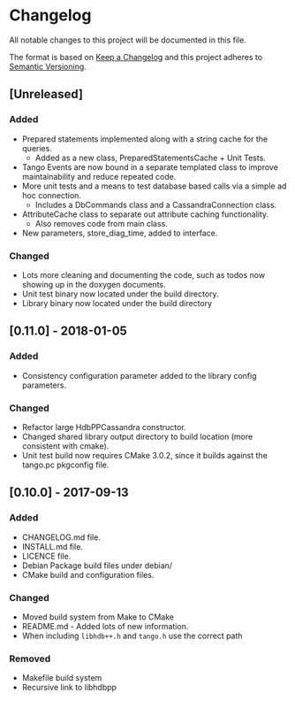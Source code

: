 # Changelog

All notable changes to this project will be documented in this file.

The format is based on [Keep a Changelog](http://keepachangelog.com/en/1.0.0/)
and this project adheres to [Semantic Versioning](http://semver.org/spec/v2.0.0.html).

## [Unreleased]

### Added

* Prepared statements implemented along with a string cache for the queries.
  * Added as a new class, PreparedStatementsCache + Unit Tests.
* Tango Events are now bound in a separate templated class to improve maintainability and reduce repeated code.
* More unit tests and a means to test database based calls via a simple ad hoc connection.
  * Includes a DbCommands class and a CassandraConnection class.
* AttributeCache class to separate out attribute caching functionality.
  * Also removes code from main class.
* New parameters, store_diag_time, added to interface.

### Changed

* Lots more cleaning and documenting the code, such as todos now showing up in the doxygen documents.
* Unit test binary now located under the build directory.
* Library binary now located under the build directory

## [0.11.0] - 2018-01-05

### Added 

* Consistency configuration parameter added to the library config parameters.

### Changed

* Refactor large HdbPPCassandra constructor.
* Changed shared library output directory to build location (more consistent with cmake).
* Unit test build now requires CMake 3.0.2, since it builds against the tango.pc pkgconfig file.

## [0.10.0] - 2017-09-13

### Added

* CHANGELOG.md file.
* INSTALL.md file.
* LICENCE file.
* Debian Package build files under debian/
* CMake build and configuration files.

### Changed

* Moved build system from Make to CMake
* README.md - Added lots of new information.
* When including `libhdb++.h` and `tango.h` use the correct path

### Removed

* Makefile build system
* Recursive link to libhdbpp
